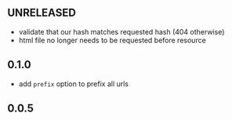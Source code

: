 ## UNRELEASED

* validate that our hash matches requested hash (404 otherwise)
* html file no longer needs to be requested before resource

## 0.1.0

* add `prefix` option to prefix all urls

## 0.0.5

